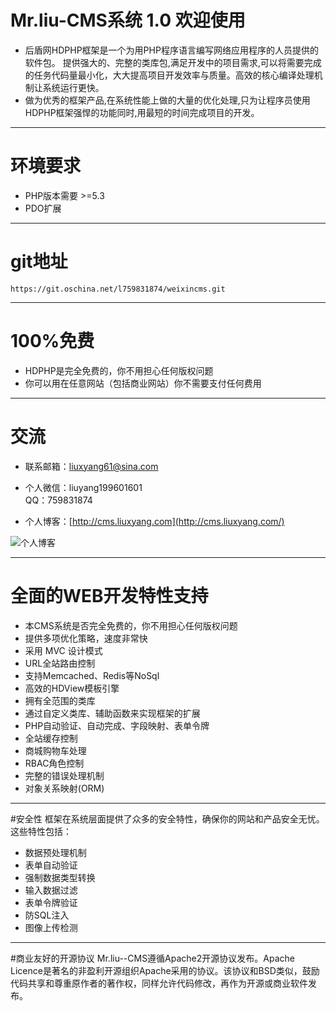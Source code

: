 # Mr.liu-CMS系统 1.0 欢迎使用  

* 后盾网HDPHP框架是一个为用PHP程序语言编写网络应用程序的人员提供的软件包。 提供强大的、完整的类库包,满足开发中的项目需求,可以将需要完成的任务代码量最小化，大大提高项目开发效率与质量。高效的核心编译处理机制让系统运行更快。
* 做为优秀的框架产品,在系统性能上做的大量的优化处理,只为让程序员使用HDPHP框架强悍的功能同时,用最短的时间完成项目的开发。

----
# 环境要求
* PHP版本需要 >=5.3
* PDO扩展
 
----
# git地址
```
https://git.oschina.net/l759831874/weixincms.git
```

----
# 100%免费
* HDPHP是完全免费的，你不用担心任何版权问题 
* 你可以用在任意网站（包括商业网站）你不需要支付任何费用

----
# 交流
* 联系邮箱：liuxyang61@sina.com

* 个人微信：liuyang199601601  
  QQ：759831874
  
* 个人博客：[http://cms.liuxyang.com](http://cms.liuxyang.com/)<br />

![个人博客](http://cms.liuxyang.com/resource/images/blog.jpg)


----
# 全面的WEB开发特性支持
* 本CMS系统是否完全免费的，你不用担心任何版权问题
* 提供多项优化策略，速度非常快
* 采用 MVC 设计模式
* URL全站路由控制
* 支持Memcached、Redis等NoSql
* 高效的HDView模板引擎
* 拥有全范围的类库
* 通过自定义类库、辅助函数来实现框架的扩展
* PHP自动验证、自动完成、字段映射、表单令牌
* 全站缓存控制
* 商城购物车处理
* RBAC角色控制
* 完整的错误处理机制
* 对象关系映射(ORM)

----
#安全性
框架在系统层面提供了众多的安全特性，确保你的网站和产品安全无忧。这些特性包括：

* 数据预处理机制
* 表单自动验证
* 强制数据类型转换
* 输入数据过滤
* 表单令牌验证
* 防SQL注入
* 图像上传检测

----
#商业友好的开源协议
Mr.liu--CMS遵循Apache2开源协议发布。Apache Licence是著名的非盈利开源组织Apache采用的协议。该协议和BSD类似，鼓励代码共享和尊重原作者的著作权，同样允许代码修改，再作为开源或商业软件发布。


